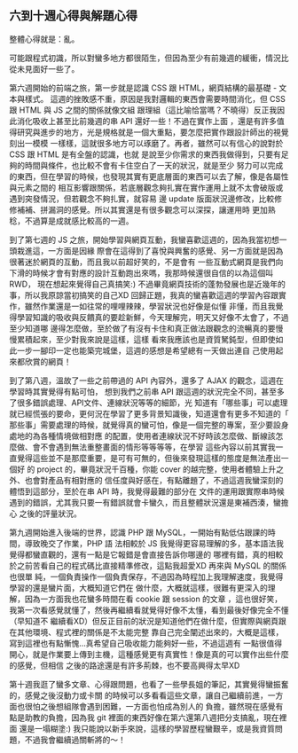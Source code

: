 ## 六到十週心得與解題心得
整體心得就是：亂。

可能跟程式初識，所以對蠻多地方都很陌生，但因為至少有前幾週的緩衝，情況比從未見面好一些了。

第六週開始的前端之旅，第一步就是認識 CSS 跟 HTML，網頁結構的最基礎 - 文本與樣式。
這週的挫敗感不重，原因是我對邏輯的東西會需要時間消化，但 CSS 跟 HTML 與 JS 之間的關係就像文組
跟理組（這比喻恰當嗎？不曉得）反正我因此消化吸收上甚至比前幾週的串 API 還好一些！不過在實作上面
，還是有許多值得研究與進步的地方，光是規格就是一個大重點，要怎麼把實作跟設計師出的視覺刻出一模模
一樣樣，這就很多地方可以琢磨了。再者，雖然可以有信心的說對於 CSS 跟 HTML 是有全盤的認識，也就
是說至少你需求的東西我做得到，只要有足夠的時間與條件，也比較不會有卡住空白了一天的狀況，就是至少
努力可以完成的東西，但在學習的時候，也發現其實有更底層面的東西可以去了解，像是各屬性與元素之間的
相互影響跟關係，若底層觀念夠扎實在實作運用上就不太會破版或遇到突發情況，但若觀念不夠扎實，就容易
邊 update 版面狀況邊修改，比較修修補補、拼漏洞的感覺。所以其實還是有很多觀念可以深探，讓運用時
更加熟稔，不過算是成就感比較高的一週。

到了第七週的 JS 之旅，開始學習與網頁互動，我蠻喜歡這週的，因為我當初想一頭栽進這，一方面是因緣
際會在這得到了喜悅與興奮的感覺、另一方面就是因為很著迷於網頁的互動，而且我以前超好笑的，不是會有
一些互動式網頁是我們向下滑的時候才會有對應的設計互動跑出來嗎，我那時候還很自信的以為這個叫 RWD，
現在想起來覺得自己真搞笑:) 不過畢竟網頁技術的蓬勃發展也是近幾年的事，所以我原諒當初搞笑的自己XD
回歸正題，我真的蠻喜歡這週的學習內容跟實作，雖然作業還是一如往常的哩哩辣辣，學習狀況也好像是似懂
非懂，而且我覺得學習知識的吸收與反饋真的要趁新鮮，今天理解完，明天又好像不太會了，不過至少知道哪
邊得怎麼做，至於做了有沒有卡住和真正做法跟觀念的流暢真的要慢慢累積起來，至少對我來說是這樣，這樣
看來我應該也是資質駑鈍型，但即使如此一步一腳印一定也能築完城堡，這週的感想是希望總有一天做出連自
己使用起來都欣賞的網頁！

到了第八週，溫故了一些之前帶過的 API 內容外，還多了 AJAX 的觀念，這週在學習時其實覺得有點可怕，
想到我們之前串 API 跟這週的狀況完全不同，甚至多了很多錯誤處理、API文件、連線狀況等等的細節，光
知道有「哪些事」可以處理就已經慌張的要命，更何況在學習了更多背景知識後，知道還會有更多不知道的「
那些事」需要處理的時候，就覺得真的蠻可怕，像是一個完整的專案，至少要設身處地的為各種情境做相對應
的配置，使用者連線狀況不好時該怎麼做、斷線該怎麼做、會不會遇到無法重整畫面的情形等等等等，在學習
這些內容以前其實我一直覺得這些並不是那麼重要，是可有可無的，但後來發現這樣的態度是無法產出一個好
的 project 的，畢竟狀況千百種，你能 cover 的越完整，使用者體驗上升之外、也會對產品有相對應的
信任度與好感在，有點離題了，不過這週我蠻深刻的體悟到這部分，至於在串 API 時，我覺得最難的部分在
文件的運用跟實際串時候遇到的錯誤，尤其我只要一有錯誤就會卡蠻久，而且整體狀況還是東補西湊，蠻擔心
之後的評量狀況。

第九週開始進入後端的世界，認識 PHP 跟 MySQL，一開始有點低估跟課的時間，導致晚交了作業，PHP 語
法相較於 JS 我覺得更容易理解的多，基本語法我覺得都蠻直觀的，還有一點是它報錯是會直接告訴你哪邊的
哪裡有錯，真的相較於之前苦看自己的程式碼比直接精準修改，這點我超愛XD 再來與 MySQL 的關係也很單
純，一個負責操作一個負責保存，不過因為時程加上我理解速度，我覺得學習的還是蠻片面，大概知道它們在
做什麼，大概就這樣，很難有更深入的理解，因為一方面我也花蠻多時間在看 cookie 跟 session 的文章
，這也很好笑，我第一次看感覺就懂了，然後再繼續看就覺得好像不太懂，看到最後好像完全不懂（早知道不
繼續看XD）但反正目前的狀況是知道他們在做什麼，但實際與網頁跟在其他環境、程式裡的關係是不太能完整
靠自己完全闡述出來的，大概是這樣，寫到這裡也有點慚愧...真希望自己吸收能力能夠好一些，不過這週有
一點很值得開心，就是作業要上傳到主機，這種感覺更有真實性！像是真的可以實作出些什麼的感覺，但相信
之後的路途還是有許多荊棘，也不要高興得太早XD

第十週我逛了蠻多文章、心得跟問題，也看了一些學長姐的筆記，其實覺得蠻振奮的，感覺之後沒動力或卡關
的時候可以多看看這些文章，讓自己繼續前進，一方面也很怕之後想組隊會遇到困難，一方面也怕成為別人的
負擔，雖然現在感覺有點是助教的負擔，因為我 git 裡面的東西好像在第六還第八週把分支搞亂，現在裡面
還是一塌糊塗:) 我只能說以新手來說，這樣的學習歷程蠻艱辛，或是我資質問題，不過我會繼續過關斬將的～！